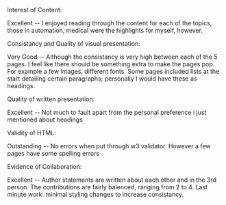 Interest of Content:

Excellent -- I enjoyed reading through the content for each of the topics, those in automation, medical were the highlights for myself, however.

Consistancy and Quality of visual presentation:

Very Good -- Although the consistancy is very high between each of the 5 pages. I feel like there should be something extra to make the pages pop. For example a few images, different fonts. Some pages included lists at the start detailing certain paragraphs; personally I would have these as headings.


Quality of written presentation:

Excellent -- Not much to fault apart from the personal preference i just mentioned about headings

Validity of HTML:

Outstanding -- No errors when put through w3 validator. However a few pages have some spelling errors

Evidence of Collaboration:

Excellent -- Author statements are written about each other and in the 3rd person. The contributions are fairly balenced, ranging from 2 to 4. Last minute work: minimal styling      changes to increase consistancy. 




